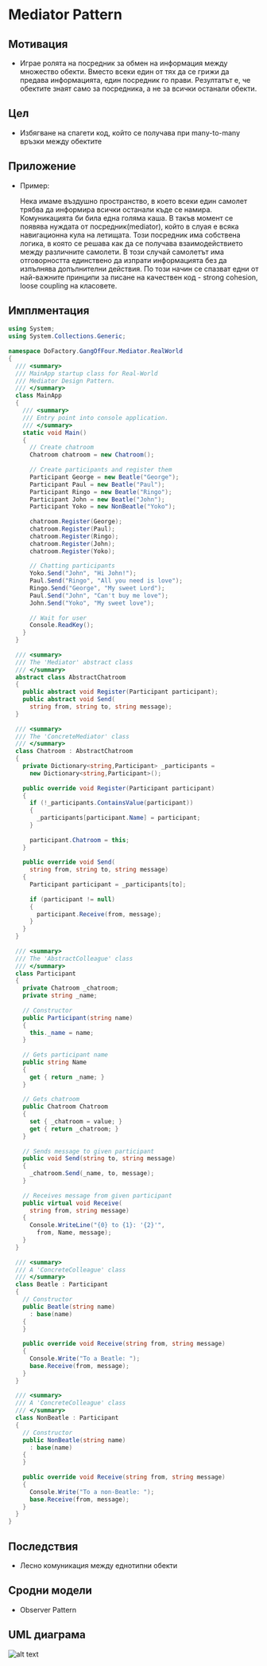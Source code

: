 ﻿# Mediator Pattern

## Мотивация

 * Играе ролята на посредник за обмен на информация между множество обекти. Вместо всеки един от тях да се грижи да предава информацията, един посредник го прави. Резултатът е, че обектите знаят само за посредника, а не за всички останали обекти.
 

## Цел

* Избягване на спагети код, който се получава при many-to-many връзки между обектите

## Приложение

* Пример:
 
	Нека имаме въздушно пространство, в което всеки един самолет трябва да информира всички останали къде се намира. Комуникацията би била една голяма каша. В такъв момент се появява нуждата от посредник(mediator), който в слуая е всяка навигационна кула на летищата. Този посредник има собствена логика, в която се решава как да се получава взаимодействието между различните самолети. В този случай самолетът има отговорността единствено да изпрати информацията без да изпълнява допълнителни действия. По този начин се спазват едни от най-важните принципи за писане на качествен код - strong cohesion, loose coupling на класовете.
	
  

## Имплментация 

```c#
using System;
using System.Collections.Generic;
 
namespace DoFactory.GangOfFour.Mediator.RealWorld
{
  /// <summary>
  /// MainApp startup class for Real-World 
  /// Mediator Design Pattern.
  /// </summary>
  class MainApp
  {
    /// <summary>
    /// Entry point into console application.
    /// </summary>
    static void Main()
    {
      // Create chatroom
      Chatroom chatroom = new Chatroom();
 
      // Create participants and register them
      Participant George = new Beatle("George");
      Participant Paul = new Beatle("Paul");
      Participant Ringo = new Beatle("Ringo");
      Participant John = new Beatle("John");
      Participant Yoko = new NonBeatle("Yoko");
 
      chatroom.Register(George);
      chatroom.Register(Paul);
      chatroom.Register(Ringo);
      chatroom.Register(John);
      chatroom.Register(Yoko);
 
      // Chatting participants
      Yoko.Send("John", "Hi John!");
      Paul.Send("Ringo", "All you need is love");
      Ringo.Send("George", "My sweet Lord");
      Paul.Send("John", "Can't buy me love");
      John.Send("Yoko", "My sweet love");
 
      // Wait for user
      Console.ReadKey();
    }
  }
 
  /// <summary>
  /// The 'Mediator' abstract class
  /// </summary>
  abstract class AbstractChatroom
  {
    public abstract void Register(Participant participant);
    public abstract void Send(
      string from, string to, string message);
  }
 
  /// <summary>
  /// The 'ConcreteMediator' class
  /// </summary>
  class Chatroom : AbstractChatroom
  {
    private Dictionary<string,Participant> _participants = 
      new Dictionary<string,Participant>();
 
    public override void Register(Participant participant)
    {
      if (!_participants.ContainsValue(participant))
      {
        _participants[participant.Name] = participant;
      }
 
      participant.Chatroom = this;
    }
 
    public override void Send(
      string from, string to, string message)
    {
      Participant participant = _participants[to];
 
      if (participant != null)
      {
        participant.Receive(from, message);
      }
    }
  }
 
  /// <summary>
  /// The 'AbstractColleague' class
  /// </summary>
  class Participant
  {
    private Chatroom _chatroom;
    private string _name;
 
    // Constructor
    public Participant(string name)
    {
      this._name = name;
    }
 
    // Gets participant name
    public string Name
    {
      get { return _name; }
    }
 
    // Gets chatroom
    public Chatroom Chatroom
    {
      set { _chatroom = value; }
      get { return _chatroom; }
    }
 
    // Sends message to given participant
    public void Send(string to, string message)
    {
      _chatroom.Send(_name, to, message);
    }
 
    // Receives message from given participant
    public virtual void Receive(
      string from, string message)
    {
      Console.WriteLine("{0} to {1}: '{2}'",
        from, Name, message);
    }
  }
 
  /// <summary>
  /// A 'ConcreteColleague' class
  /// </summary>
  class Beatle : Participant
  {
    // Constructor
    public Beatle(string name)
      : base(name)
    {
    }
 
    public override void Receive(string from, string message)
    {
      Console.Write("To a Beatle: ");
      base.Receive(from, message);
    }
  }
 
  /// <summary>
  /// A 'ConcreteColleague' class
  /// </summary>
  class NonBeatle : Participant
  {
    // Constructor
    public NonBeatle(string name)
      : base(name)
    {
    }
 
    public override void Receive(string from, string message)
    {
      Console.Write("To a non-Beatle: ");
      base.Receive(from, message);
    }
  }
}
  ```

## Последствия
* Лесно комуникация между еднотипни обекти

## Сродни модели
* Observer Pattern


## UML  диаграма

![alt text](http://www.dofactory.com/images/diagrams/net/mediator.gif)
